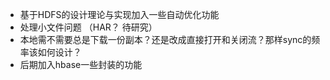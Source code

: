 - 基于HDFS的设计理论与实现加入一些自动优化功能
- 处理小文件问题 （HAR？ 待研究）
- 本地需不需要总是下载一份副本？还是改成直接打开和关闭流？那样sync的频率该如何设计？
- 后期加入hbase一些封装的功能